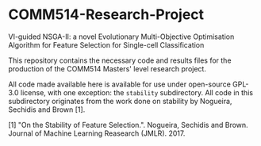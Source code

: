 # COMM514-Research-Project
VI-guided NSGA-II: a novel Evolutionary Multi-Objective Optimisation Algorithm for Feature Selection for Single-cell Classification

This repository contains the necessary code and results files for the production of the COMM514 Masters' level research project. 

All code made available here is available for use under open-source GPL-3.0 license, with one exception: the `stability` subdirectory. All code in this subdirectory originates from the work done on stability by Nogueira, Sechidis and Brown [1].

[1] "On the Stability of Feature Selection.". Nogueira, Sechidis and Brown. Journal of Machine Learning Reasearch (JMLR). 2017.

